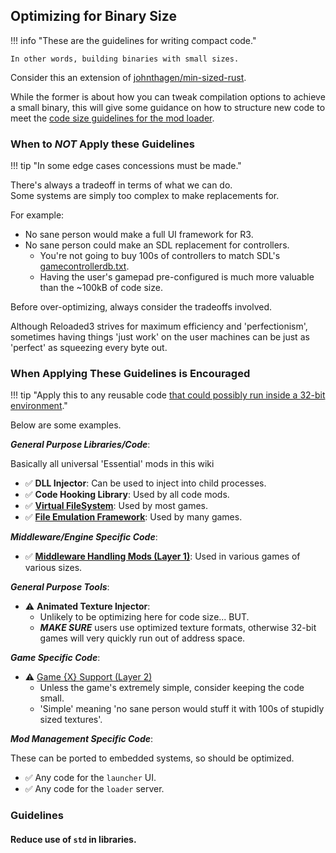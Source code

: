 ## Optimizing for Binary Size

!!! info "These are the guidelines for writing compact code."

    In other words, building binaries with small sizes.

Consider this an extension of [johnthagen/min-sized-rust][min-sized-rust].

While the former is about how you can tweak compilation options to achieve a small binary,
this will give some guidance on how to structure new code to meet the
[code size guidelines for the mod loader][mod-loader-hw-requirements].

### When to *NOT* Apply these Guidelines

!!! tip "In some edge cases concessions must be made."

There's always a tradeoff in terms of what we can do.<br/>
Some systems are simply too complex to make replacements for.

For example:

- No sane person would make a full UI framework for R3.
- No sane person could make an SDL replacement for controllers.
    - You're not going to buy 100s of controllers to match SDL's [gamecontrollerdb.txt][gamecontrollerdb].
    - Having the user's gamepad pre-configured is much more valuable than the ~100kB of code size.

Before over-optimizing, always consider the tradeoffs involved.

Although Reloaded3 strives for maximum efficiency and 'perfectionism', sometimes having things
'just work' on the user machines can be just as 'perfect' as squeezing every byte out.

### When Applying These Guidelines is Encouraged

!!! tip "Apply this to any reusable code [that could possibly run inside a 32-bit environment][why-those-specs]."

Below are some examples.

***General Purpose Libraries/Code***:

Basically all universal 'Essential' mods in this wiki

- ✅ **DLL Injector**: Can be used to inject into child processes.
- ✅ **Code Hooking Library**: Used by all code mods.
- ✅ **[Virtual FileSystem][virtual-filesystem]**: Used by most games.
- ✅ **[File Emulation Framework][file-emulation-framework]**: Used by many games.

***Middleware/Engine Specific Code***:

- ✅ [**Middleware Handling Mods (Layer 1)**][middleware-mods]: Used in various games of various sizes.

***General Purpose Tools***:

- ⚠️ **Animated Texture Injector**:
    - Unlikely to be optimizing here for code size... BUT.
    - ***MAKE SURE*** users use optimized texture formats, otherwise 32-bit games will very quickly run out of address space.

***Game Specific Code***:

- ⚠️ [Game {X} Support (Layer 2)][game-support-layer2]
    - Unless the game's extremely simple, consider keeping the code small.
    - 'Simple' meaning 'no sane person would stuff it with 100s of stupidly sized textures'.

***Mod Management Specific Code***:

These can be ported to embedded systems, so should be optimized.

- ✅ Any code for the `launcher` UI.
- ✅ Any code for the `loader` server.

### Guidelines


#### Reduce use of `std` in libraries.



[min-sized-rust]: https://github.com/johnthagen/min-sized-rust
[middleware-mods]: ../Loader/Core-Architecture.md#middlewareos-handling-mods-layer-1
[game-support-layer2]: ../Loader/Core-Architecture.md#game-support-layer-2
[virtual-filesystem]: ../Mods/Essentials/Virtual-FileSystem/About.md
[file-emulation-framework]: ../Mods/Essentials/File-Emulation-Framework/About.md
[mod-loader-hw-requirements]: ./Hardware-Requirements.md#mod-loader
[why-those-specs]: ./Hardware-Requirements.md#why-these-specs
[server]: ../Server/About.md
[gamecontrollerdb]: https://github.com/mdqinc/SDL_GameControllerDB